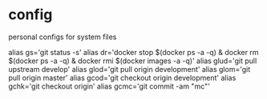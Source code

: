# config
personal configs for system files

alias gs='git status -s'
alias dr='docker stop $(docker ps -a -q) & docker rm $(docker ps -a -q) & docker rmi $(docker images -a -q)'
alias glud='git pull upstream develop'
alias glod='git pull origin development'
alias glom='git pull origin master'
alias gcod='git checkout origin development'
alias gchk='git checkout origin'
alias gcmc='git commit -am "mc"'
